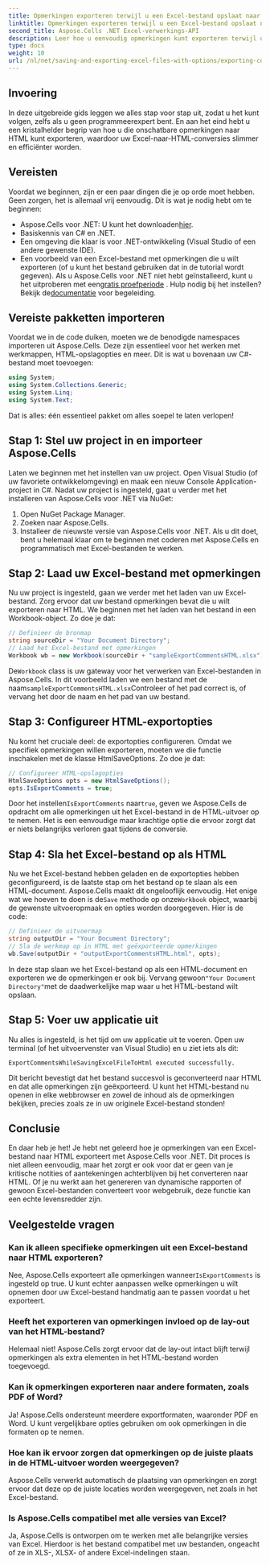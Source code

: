 ```yaml
---
title: Opmerkingen exporteren terwijl u een Excel-bestand opslaat naar HTML
linktitle: Opmerkingen exporteren terwijl u een Excel-bestand opslaat naar HTML
second_title: Aspose.Cells .NET Excel-verwerkings-API
description: Leer hoe u eenvoudig opmerkingen kunt exporteren terwijl u Excel-bestanden opslaat naar HTML met Aspose.Cells voor .NET. Volg deze stapsgewijze handleiding om aantekeningen te behouden.
type: docs
weight: 10
url: /nl/net/saving-and-exporting-excel-files-with-options/exporting-comments/
---
```

## Invoering
In deze uitgebreide gids leggen we alles stap voor stap uit, zodat u het kunt volgen, zelfs als u geen programmeerexpert bent. En aan het eind hebt u een kristalhelder begrip van hoe u die onschatbare opmerkingen naar HTML kunt exporteren, waardoor uw Excel-naar-HTML-conversies slimmer en efficiënter worden.
## Vereisten
Voordat we beginnen, zijn er een paar dingen die je op orde moet hebben. Geen zorgen, het is allemaal vrij eenvoudig. Dit is wat je nodig hebt om te beginnen:
-  Aspose.Cells voor .NET: U kunt het downloaden[hier](https://releases.aspose.com/cells/net/).
- Basiskennis van C# en .NET.
- Een omgeving die klaar is voor .NET-ontwikkeling (Visual Studio of een andere gewenste IDE).
- Een voorbeeld van een Excel-bestand met opmerkingen die u wilt exporteren (of u kunt het bestand gebruiken dat in de tutorial wordt gegeven).
 Als u Aspose.Cells voor .NET niet hebt geïnstalleerd, kunt u het uitproberen met een[gratis proefperiode](https://releases.aspose.com/) . Hulp nodig bij het instellen? Bekijk de[documentatie](https://reference.aspose.com/cells/net/) voor begeleiding.
## Vereiste pakketten importeren
Voordat we in de code duiken, moeten we de benodigde namespaces importeren uit Aspose.Cells. Deze zijn essentieel voor het werken met werkmappen, HTML-opslagopties en meer. Dit is wat u bovenaan uw C#-bestand moet toevoegen:
```csharp
using System;
using System.Collections.Generic;
using System.Linq;
using System.Text;
```
Dat is alles: één essentieel pakket om alles soepel te laten verlopen!
## Stap 1: Stel uw project in en importeer Aspose.Cells
Laten we beginnen met het instellen van uw project. Open Visual Studio (of uw favoriete ontwikkelomgeving) en maak een nieuw Console Application-project in C#. Nadat uw project is ingesteld, gaat u verder met het installeren van Aspose.Cells voor .NET via NuGet:
1. Open NuGet Package Manager.
2. Zoeken naar Aspose.Cells.
3. Installeer de nieuwste versie van Aspose.Cells voor .NET.
Als u dit doet, bent u helemaal klaar om te beginnen met coderen met Aspose.Cells en programmatisch met Excel-bestanden te werken.
## Stap 2: Laad uw Excel-bestand met opmerkingen
Nu uw project is ingesteld, gaan we verder met het laden van uw Excel-bestand. Zorg ervoor dat uw bestand opmerkingen bevat die u wilt exporteren naar HTML. We beginnen met het laden van het bestand in een Workbook-object.
Zo doe je dat:
```csharp
// Definieer de bronmap
string sourceDir = "Your Document Directory";
// Laad het Excel-bestand met opmerkingen
Workbook wb = new Workbook(sourceDir + "sampleExportCommentsHTML.xlsx");
```
 De`Workbook` class is uw gateway voor het verwerken van Excel-bestanden in Aspose.Cells. In dit voorbeeld laden we een bestand met de naam`sampleExportCommentsHTML.xlsx`Controleer of het pad correct is, of vervang het door de naam en het pad van uw bestand.
## Stap 3: Configureer HTML-exportopties
Nu komt het cruciale deel: de exportopties configureren. Omdat we specifiek opmerkingen willen exporteren, moeten we die functie inschakelen met de klasse HtmlSaveOptions.
Zo doe je dat:
```csharp
// Configureer HTML-opslagopties
HtmlSaveOptions opts = new HtmlSaveOptions();
opts.IsExportComments = true;
```
 Door het instellen`IsExportComments` naar`true`, geven we Aspose.Cells de opdracht om alle opmerkingen uit het Excel-bestand in de HTML-uitvoer op te nemen. Het is een eenvoudige maar krachtige optie die ervoor zorgt dat er niets belangrijks verloren gaat tijdens de conversie.
## Stap 4: Sla het Excel-bestand op als HTML
 Nu we het Excel-bestand hebben geladen en de exportopties hebben geconfigureerd, is de laatste stap om het bestand op te slaan als een HTML-document. Aspose.Cells maakt dit ongelooflijk eenvoudig. Het enige wat we hoeven te doen is de`Save` methode op onze`Workbook` object, waarbij de gewenste uitvoeropmaak en opties worden doorgegeven.
Hier is de code:
```csharp
// Definieer de uitvoermap
string outputDir = "Your Document Directory";
// Sla de werkmap op in HTML met geëxporteerde opmerkingen
wb.Save(outputDir + "outputExportCommentsHTML.html", opts);
```
 In deze stap slaan we het Excel-bestand op als een HTML-document en exporteren we de opmerkingen er ook bij. Vervang gewoon`"Your Document Directory"`met de daadwerkelijke map waar u het HTML-bestand wilt opslaan.
## Stap 5: Voer uw applicatie uit
Nu alles is ingesteld, is het tijd om uw applicatie uit te voeren. Open uw terminal (of het uitvoervenster van Visual Studio) en u ziet iets als dit:
```plaintext
ExportCommentsWhileSavingExcelFileToHtml executed successfully.
```
Dit bericht bevestigt dat het bestand succesvol is geconverteerd naar HTML en dat alle opmerkingen zijn geëxporteerd. U kunt het HTML-bestand nu openen in elke webbrowser en zowel de inhoud als de opmerkingen bekijken, precies zoals ze in uw originele Excel-bestand stonden!
## Conclusie
En daar heb je het! Je hebt net geleerd hoe je opmerkingen van een Excel-bestand naar HTML exporteert met Aspose.Cells voor .NET. Dit proces is niet alleen eenvoudig, maar het zorgt er ook voor dat er geen van je kritische notities of aantekeningen achterblijven bij het converteren naar HTML. Of je nu werkt aan het genereren van dynamische rapporten of gewoon Excel-bestanden converteert voor webgebruik, deze functie kan een echte levensredder zijn.
## Veelgestelde vragen
### Kan ik alleen specifieke opmerkingen uit een Excel-bestand naar HTML exporteren?  
Nee, Aspose.Cells exporteert alle opmerkingen wanneer`IsExportComments` is ingesteld op true. U kunt echter aanpassen welke opmerkingen u wilt opnemen door uw Excel-bestand handmatig aan te passen voordat u het exporteert.
### Heeft het exporteren van opmerkingen invloed op de lay-out van het HTML-bestand?  
Helemaal niet! Aspose.Cells zorgt ervoor dat de lay-out intact blijft terwijl opmerkingen als extra elementen in het HTML-bestand worden toegevoegd.
### Kan ik opmerkingen exporteren naar andere formaten, zoals PDF of Word?  
Ja! Aspose.Cells ondersteunt meerdere exportformaten, waaronder PDF en Word. U kunt vergelijkbare opties gebruiken om ook opmerkingen in die formaten op te nemen.
### Hoe kan ik ervoor zorgen dat opmerkingen op de juiste plaats in de HTML-uitvoer worden weergegeven?  
Aspose.Cells verwerkt automatisch de plaatsing van opmerkingen en zorgt ervoor dat deze op de juiste locaties worden weergegeven, net zoals in het Excel-bestand.
### Is Aspose.Cells compatibel met alle versies van Excel?  
Ja, Aspose.Cells is ontworpen om te werken met alle belangrijke versies van Excel. Hierdoor is het bestand compatibel met uw bestanden, ongeacht of ze in XLS-, XLSX- of andere Excel-indelingen staan.